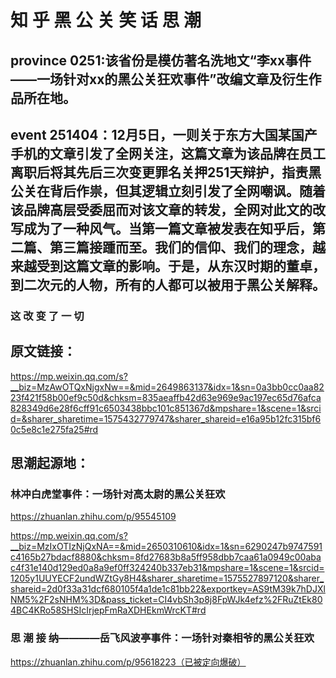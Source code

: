 # 知 乎 黑 公 关 笑 话 思 潮
## province 0251:该省份是模仿著名洗地文“李xx事件——一场针对xx的黑公关狂欢事件”改编文章及衍生作品所在地。
## event 251404：12月5日，一则关于东方大国某国产手机的文章引发了全网关注，这篇文章为该品牌在员工离职后将其先后三次变更罪名关押251天辩护，指责黑公关在背后作祟，但其逻辑立刻引发了全网嘲讽。随着该品牌高层受委屈而对该文章的转发，全网对此文的改写成为了一种风气。当第一篇文章被发表在知乎后，第二篇、第三篇接踵而至。我们的信仰、我们的理念，越来越受到这篇文章的影响。于是，从东汉时期的董卓，到二次元的人物，所有的人都可以被用于黑公关解释。


### 这 改 变 了 一 切

## 原文链接：
https://mp.weixin.qq.com/s?__biz=MzAwOTQxNjgxNw==&mid=2649863137&idx=1&sn=0a3bb0cc0aa8223f421f58b00ef9c50d&chksm=835aeaffb42d63e969e9ac197ec65d76afca828349d6e28f6cff91c6503438bbc101c851367d&mpshare=1&scene=1&srcid=&sharer_sharetime=1575432779747&sharer_shareid=e16a95b12fc315bf60c5e8c1e275fa25#rd



## 思潮起源地：
### 林冲白虎堂事件：一场针对高太尉的黑公关狂欢
https://zhuanlan.zhihu.com/p/95545109

https://mp.weixin.qq.com/s?__biz=MzIxOTIzNjQxNA==&mid=2650310610&idx=1&sn=6290247b9747591c4165b27bdacf8880&chksm=8fd27683b8a5ff958dbb7caa61a0949c00abac4f31e140d129ed0a8a9ef0ff324240b337eb31&mpshare=1&scene=1&srcid=1205y1UUYECF2undWZtGy8H4&sharer_sharetime=1575527897120&sharer_shareid=2d0f33a31dcf680105f4a1de1c81bb22&exportkey=AS9tM39k7hDJXlNM5%2F2sNHM%3D&pass_ticket=CI4vbSh3p8j8FpWJk4efz%2FRuZtEk804BC4KRo58SHSIcIrjepFmRaXDHEkmWrcKT#rd



### 思 潮 接 纳————岳飞风波亭事件：一场针对秦相爷的黑公关狂欢

https://zhuanlan.zhihu.com/p/95618223（已被定向爆破）
